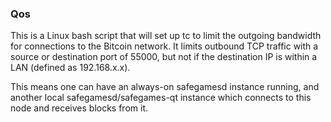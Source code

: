 ### Qos ###

This is a Linux bash script that will set up tc to limit the outgoing bandwidth for connections to the Bitcoin network. It limits outbound TCP traffic with a source or destination port of 55000, but not if the destination IP is within a LAN (defined as 192.168.x.x).

This means one can have an always-on safegamesd instance running, and another local safegamesd/safegames-qt instance which connects to this node and receives blocks from it.
